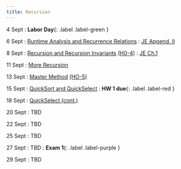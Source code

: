 ```yaml
---
title: Recursion 
---
```


4 Sept
: **Labor Day**{: .label .label-green }

6 Sept
: [Runtime Analysis and Recurrence Relations](https://msu.github.io/csci-432-fall2023/assets/pdfs/09-06_notes.pdf)
   : [JE Append. II](https://jeffe.cs.illinois.edu/teaching/algorithms/book/99-recurrences.pdf) 

8 Sept
: [Recursion and Recursion Invariants](https://msu.github.io/csci-432-fall2023/assets/pdfs/09-08_notes.pdf) [(H0-4)](https://msu.github.io/csci-432-fall2023/assets/pdfs/09-08_recur-inv.pdf)
   : [JE Ch.1](https://jeffe.cs.illinois.edu/teaching/algorithms/book/01-recursion.pdf) 

11 Sept
: [More Recursion](https://msu.github.io/csci-432-fall2023/assets/pdfs/09-11_notes.pdf)

13 Sept
: [Master Method](https://msu.github.io/csci-432-fall2023/assets/pdfs/09-13_notes.pdf) [(HO-5)](https://msu.github.io/csci-432-fall2023/assets/pdfs/09-13_master-theorem.pdf)

15 Sept
: [QuickSort and QuickSelect](https://msu.github.io/csci-432-fall2023/assets/pdfs/09-13_notes.pdf)
: **HW 1 due**{: .label .label-red }

18 Sept
: [QuickSelect (cont.)](https://msu.github.io/csci-432-fall2023/assets/pdfs/09-13_notes.pdf)

20 Sept
: TBD

22 Sept
: TBD

25 Sept
: TBD

27 Sept
: TBD
: **Exam 1**{: .label .label-purple }

29 Sept
: TBD
